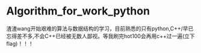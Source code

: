 # Algorithm_for_work_python
渣渣wang开始艰难的算法与数据结构的学习，目前熟悉的只有python,C++/早已忘得差不多,不会C++已经被无数人鄙视。等我刷完hot100会再用c++过一遍(立下flag)！！！
